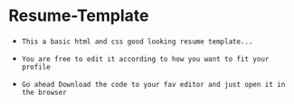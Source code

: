 # Resume-Template
- ```This a basic html and css good looking resume template...```
- ```You are free to edit it according to how you want to fit your profile```

- ```Go ahead Download the code to your fav editor and just open it in the browser```
